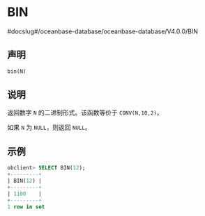 BIN 
========================
#docslug#/oceanbase-database/oceanbase-database/V4.0.0/BIN


声明 
-----------------------

```sql
bin(N)
```



说明 
-----------------------

返回数字 `N` 的二进制形式。该函数等价于 `CONV(N,10,2)`。

如果 `N` 为 `NULL`，则返回 `NULL`。

示例 
-----------------------

```sql
obclient> SELECT BIN(12);
+---------+
| BIN(12) |
+---------+
| 1100    |
+---------+
1 row in set 
```



